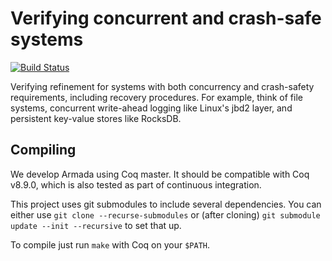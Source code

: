 # Verifying concurrent and crash-safe systems

[![Build Status](https://travis-ci.org/mit-pdos/armada.svg?branch=master)](https://travis-ci.org/mit-pdos/armada)

Verifying refinement for systems with both concurrency and crash-safety requirements, including recovery procedures. For example, think of file systems, concurrent write-ahead logging like Linux's jbd2 layer, and persistent key-value stores like RocksDB.

## Compiling

We develop Armada using Coq master. It should be compatible with Coq v8.9.0, which is also tested as part of continuous integration.

This project uses git submodules to include several dependencies. You can either use `git clone --recurse-submodules` or (after cloning) `git submodule update --init --recursive` to set that up.

To compile just run `make` with Coq on your `$PATH`.
